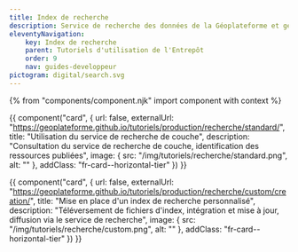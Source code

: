 ```yaml
---
title: Index de recherche
description: Service de recherche des données de la Géoplateforme et gestion des index customs
eleventyNavigation:
    key: Index de recherche
    parent: Tutoriels d'utilisation de l'Entrepôt
    order: 9
    nav: guides-developpeur
pictogram: digital/search.svg
---
```


{% from "components/component.njk" import component with context %}

<div class="fr-grid-row--gutters fr-mb-1w">

<div class="fr-col fr-col-md-12">

{{ component("card", {
    url: false,
    externalUrl: "https://geoplateforme.github.io/tutoriels/production/recherche/standard/",
    title: "Utilisation du service de recherche de couche",
    description: "Consultation du service de recherche de couche, identification des ressources publiées",
    image: {
        src: "/img/tutoriels/recherche/standard.png",
        alt: ""
    },
    addClass: "fr-card--horizontal-tier"
}) }}

</div>

<div class="fr-col fr-col-md-12">

{{ component("card", {
    url: false,
    externalUrl: "https://geoplateforme.github.io/tutoriels/production/recherche/custom/creation/",
    title: "Mise en place d'un index de recherche personnalisé",
    description: "Téléversement de fichiers d'index, intégration et mise à jour, diffusion via le service de recherche",
    image: {
        src: "/img/tutoriels/recherche/custom.png",
        alt: ""
    },
    addClass: "fr-card--horizontal-tier"
}) }}

</div>

</div>
